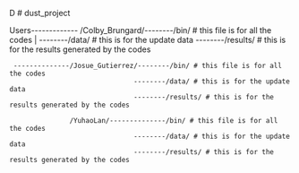 D # dust_project

Users------------- /Colby_Brungard/--------/bin/ # this file is for all the codes
    |                              --------/data/ # this is for the update data
                                   --------/results/ # this is for the results generated by the codes
                                   
     --------------/Josue_Gutierrez/--------/bin/ # this file is for all the codes
                                   --------/data/ # this is for the update data
                                   --------/results/ # this is for the results generated by the codes
                                   
                   /YuhaoLan/--------------/bin/ # this file is for all the codes
                                   --------/data/ # this is for the update data
                                   --------/results/ # this is for the results generated by the codes
